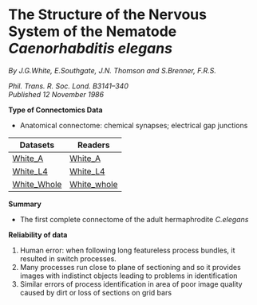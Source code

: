 # The Structure of the Nervous System of the Nematode *Caenorhabditis elegans* #

*By J.G.White, E.Southgate, J.N. Thomson and S.Brenner, F.R.S.*

*Phil. Trans. R. Soc. Lond. B3141–340*<br>
*Published 12 November 1986*

**Type of Connectomics Data**
- Anatomical connectome: chemical synapses; electrical gap junctions

| Datasets | Readers             | 
| --------           | ------       |
| [White_A](https://github.com/yasinthanvickneswaran/ConnectomeToolbox/blob/main/cect/data/aconnectome_white_1986_A.csv) | [White_A](https://github.com/yasinthanvickneswaran/ConnectomeToolbox/blob/main/cect/White_A.py)  |
| [White_L4](https://github.com/yasinthanvickneswaran/ConnectomeToolbox/blob/main/cect/data/aconnectome_white_1986_L4.csv) | [White_L4](https://github.com/yasinthanvickneswaran/ConnectomeToolbox/blob/main/cect/White_L4.py) |
| [White_Whole](https://github.com/yasinthanvickneswaran/ConnectomeToolbox/blob/main/cect/data/aconnectome_white_1986_whole.csv) |[White_whole](https://github.com/yasinthanvickneswaran/ConnectomeToolbox/blob/main/cect/White_whole.py) | 


**Summary**
- The first complete connectome of the adult hermaphrodite _C.elegans_



**Reliability of data**
1. Human error: when following long featureless process bundles, it resulted in switch processes.
2. Many processes run close to plane of sectioning and so it provides images with indistinct objects leading to problems in identification
3. Similar errors of process identification in area of poor image quality caused by dirt or loss of sections on grid bars

